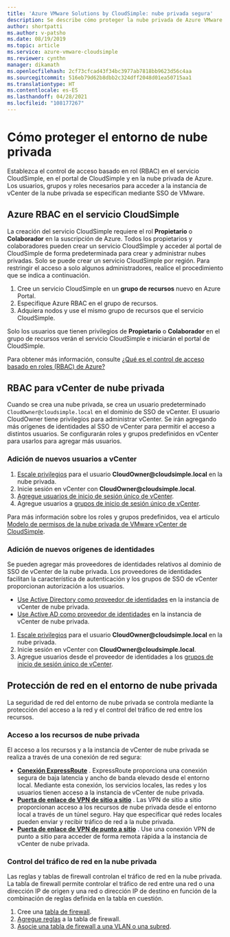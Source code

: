 ```yaml
---
title: 'Azure VMware Solutions by CloudSimple: nube privada segura'
description: Se describe cómo proteger la nube privada de Azure VMware Solutions by CloudSimple.
author: shortpatti
ms.author: v-patsho
ms.date: 08/19/2019
ms.topic: article
ms.service: azure-vmware-cloudsimple
ms.reviewer: cynthn
manager: dikamath
ms.openlocfilehash: 2cf73cfcad43f34bc3977ab7818bb9623d56c4aa
ms.sourcegitcommit: 516eb79d62b8dbb2c324dff2048d01ea50715aa1
ms.translationtype: HT
ms.contentlocale: es-ES
ms.lasthandoff: 04/28/2021
ms.locfileid: "108177267"
---
```

# <a name="how-to-secure-your-private-cloud-environment"></a>Cómo proteger el entorno de nube privada

Establezca el control de acceso basado en rol (RBAC) en el servicio CloudSimple, en el portal de CloudSimple y en la nube privada de Azure.  Los usuarios, grupos y roles necesarios para acceder a la instancia de vCenter de la nube privada se especifican mediante SSO de VMware.  

## <a name="azure-rbac-for-cloudsimple-service"></a>Azure RBAC en el servicio CloudSimple

La creación del servicio CloudSimple requiere el rol **Propietario** o **Colaborador** en la suscripción de Azure.  Todos los propietarios y colaboradores pueden crear un servicio CloudSimple y acceder al portal de CloudSimple de forma predeterminada para crear y administrar nubes privadas.  Solo se puede crear un servicio CloudSimple por región.  Para restringir el acceso a solo algunos administradores, realice el procedimiento que se indica a continuación.

1. Cree un servicio CloudSimple en un **grupo de recursos** nuevo en Azure Portal.
2. Especifique Azure RBAC en el grupo de recursos.
3. Adquiera nodos y use el mismo grupo de recursos que el servicio CloudSimple.

Solo los usuarios que tienen privilegios de **Propietario** o **Colaborador** en el grupo de recursos verán el servicio CloudSimple e iniciarán el portal de CloudSimple.

Para obtener más información, consulte [¿Qué es el control de acceso basado en roles (RBAC) de Azure?](../role-based-access-control/overview.md)

## <a name="rbac-for-private-cloud-vcenter"></a>RBAC para vCenter de nube privada

Cuando se crea una nube privada, se crea un usuario predeterminado `CloudOwner@cloudsimple.local` en el dominio de SSO de vCenter.  El usuario CloudOwner tiene privilegios para administrar vCenter. Se irán agregando más orígenes de identidades al SSO de vCenter para permitir el acceso a distintos usuarios.  Se configurarán roles y grupos predefinidos en vCenter para usarlos para agregar más usuarios.

### <a name="add-new-users-to-vcenter"></a>Adición de nuevos usuarios a vCenter

1. [Escale privilegios](escalate-private-cloud-privileges.md) para el usuario **CloudOwner\@cloudsimple.local** en la nube privada.
2. Inicie sesión en vCenter con **CloudOwner\@cloudsimple.local**.
3. [Agregue usuarios de inicio de sesión único de vCenter](https://docs.vmware.com/en/VMware-vSphere/5.5/com.vmware.vsphere.security.doc/GUID-72BFF98C-C530-4C50-BF31-B5779D2A4BBB.html).
4. Agregue usuarios a [grupos de inicio de sesión único de vCenter](https://docs.vmware.com/en/VMware-vSphere/5.5/com.vmware.vsphere.security.doc/GUID-CDEA6F32-7581-4615-8572-E0B44C11D80D.html).

Para más información sobre los roles y grupos predefinidos, vea el artículo [Modelo de permisos de la nube privada de VMware vCenter de CloudSimple](learn-private-cloud-permissions.md).

### <a name="add-new-identity-sources"></a>Adición de nuevos orígenes de identidades

Se pueden agregar más proveedores de identidades relativos al dominio de SSO de vCenter de la nube privada.  Los proveedores de identidades facilitan la característica de autenticación y los grupos de SSO de vCenter proporcionan autorización a los usuarios.

* [Use Active Directory como proveedor de identidades](set-vcenter-identity.md) en la instancia de vCenter de nube privada.
* [Use Active AD como proveedor de identidades](azure-ad.md) en la instancia de vCenter de nube privada.

1. [Escale privilegios](escalate-private-cloud-privileges.md) para el usuario **CloudOwner\@cloudsimple.local** en la nube privada.
2. Inicie sesión en vCenter con **CloudOwner\@cloudsimple.local**.
3. Agregue usuarios desde el proveedor de identidades a los [grupos de inicio de sesión único de vCenter](https://docs.vmware.com/en/VMware-vSphere/5.5/com.vmware.vsphere.security.doc/GUID-CDEA6F32-7581-4615-8572-E0B44C11D80D.html).

## <a name="secure-network-on-your-private-cloud-environment"></a>Protección de red en el entorno de nube privada

La seguridad de red del entorno de nube privada se controla mediante la protección del acceso a la red y el control del tráfico de red entre los recursos.

### <a name="access-to-private-cloud-resources"></a>Acceso a los recursos de nube privada

El acceso a los recursos y a la instancia de vCenter de nube privada se realiza a través de una conexión de red segura:

* **[Conexión ExpressRoute](on-premises-connection.md)** . ExpressRoute proporciona una conexión segura de baja latencia y ancho de banda elevado desde el entorno local.  Mediante esta conexión, los servicios locales, las redes y los usuarios tienen acceso a la instancia de vCenter de nube privada.
* **[Puerta de enlace de VPN de sitio a sitio](vpn-gateway.md)** . Las VPN de sitio a sitio proporcionan acceso a los recursos de nube privada desde el entorno local a través de un túnel seguro.  Hay que especificar qué redes locales pueden enviar y recibir tráfico de red a la nube privada.
* **[Puerta de enlace de VPN de punto a sitio](vpn-gateway.md#set-up-a-site-to-site-vpn-gateway)** . Use una conexión VPN de punto a sitio para acceder de forma remota rápida a la instancia de vCenter de nube privada.

### <a name="control-network-traffic-in-private-cloud"></a>Control del tráfico de red en la nube privada

Las reglas y tablas de firewall controlan el tráfico de red en la nube privada.  La tabla de firewall permite controlar el tráfico de red entre una red o una dirección IP de origen y una red o dirección IP de destino en función de la combinación de reglas definida en la tabla en cuestión.

1. Cree una [tabla de firewall](firewall.md#add-a-new-firewall-table).
2. [Agregue reglas](firewall.md#create-a-firewall-rule) a la tabla de firewall.
3. [Asocie una tabla de firewall a una VLAN o una subred](firewall.md#attach-vlans-subnet).
